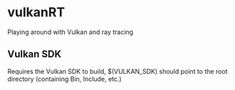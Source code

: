 # vulkanRT
Playing around with Vulkan and ray tracing

## Vulkan SDK
Requires the Vulkan SDK to build, $(VULKAN_SDK) should point to the root directory (containing Bin, Include, etc.)
